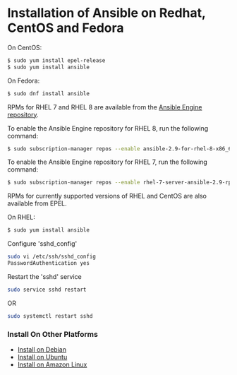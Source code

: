 # Installation of Ansible on Redhat, CentOS and Fedora

On CentOS:
~~~sh
$ sudo yum install epel-release
$ sudo yum install ansible
~~~
On Fedora:
~~~sh
$ sudo dnf install ansible
~~~
RPMs for RHEL 7 and RHEL 8 are available from the [Ansible Engine repository](https://access.redhat.com/articles/3174981).

To enable the Ansible Engine repository for RHEL 8, run the following command:
~~~sh
$ sudo subscription-manager repos --enable ansible-2.9-for-rhel-8-x86_64-rpms
~~~
To enable the Ansible Engine repository for RHEL 7, run the following command:
~~~sh
$ sudo subscription-manager repos --enable rhel-7-server-ansible-2.9-rpms
~~~
RPMs for currently supported versions of RHEL and CentOS are also available from EPEL.

On RHEL:
~~~sh
$ sudo yum install ansible
~~~

Configure 'sshd_config'
~~~sh
sudo vi /etc/ssh/sshd_config
PasswordAuthentication yes
~~~

Restart the 'sshd' service
~~~sh
sudo service sshd restart
~~~
OR
~~~sh
sudo systemctl restart sshd
~~~

### Install On Other Platforms
* [Install on Debian](../Ansible_installation/Installation_Ansible_on_Debian.md)
* [Install on Ubuntu](../Ansible_installation/Installation_Ansible_on_Ubuntu.md)
* [Install on Amazon Linux](../Ansible_installation/Installation_Ansible_on_Amazon-Linux.md)
